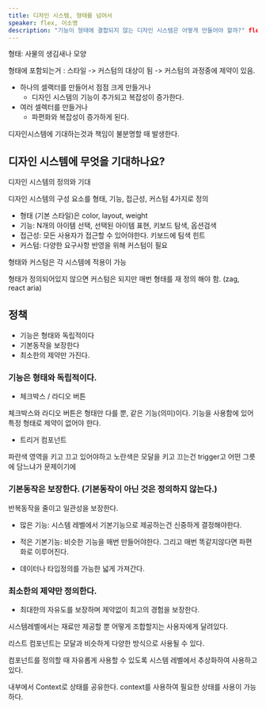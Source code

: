 ```yaml
---
title: 디자인 시스템, 형태를 넘어서
speaker: flex, 이소영
description: "기능이 형태에 결합되지 않는 디자인 시스템은 어떻게 만들어야 할까?" flex의 세 번째 디자인 시스템 "linear"이야기를 통해 이 물음에 답을 찾아가는 과정을 공유합니다."
---
```


형태: 사물의 생김새나 모양

형태에 포함되는거 : 스타일 -> 커스텀의 대상이 됨 -> 커스텀의 과정중에 제약이 있음. 

- 하나의 셀랙터를 만들어서 점점 크게 만들거나
  - 디자인 시스템의 기능이 추가되고 복잡성이 증가한다.
- 여러 셀렉터를 만들거나
  - 파편화와 복잡성이 증가하게 된다.

디자인시스템에 기대하는것과 책임이 불분명할 때 발생한다.

## 디자인 시스템에 무엇을 기대하나요?

디자인 시스템의 정의와 기대

디자인 시스템의 구성 요소를 형태, 기능, 접근성, 커스텀 4가지로 정의

- 형태 (기본 스타일)은 color, layout, weight
- 기능: N개의 아이템 선택, 선택된 아이템 표현, 키보드 탐색, 옵션검색
- 접근성: 모든 사용자가 접근할 수 있어야한다. 키보드에 팀색 힌트
- 커스텀: 다양한 요구사항 반영을 위해 커스텀이 필요

형태와 커스텀은 각 시스템에 적용이 가능

형태가 정의되어있지 않으면 커스텀은 되지만 매번 형태를 재 정의 해야 함. (zag, react aria)


## 정책
- 기능은 형태와 독립적이다
- 기본동작을 보장한다
- 최소한의 제약만 가진다.

### 기능은 형태와 독립적이다.

- 체크박스 / 라디오 버튼

체크박스와 라디오 버튼은 형태만 다를 뿐, 같은 기능(의미)이다.
기능을 사용함에 있어 특정 형태로 제약이 없어야 한다.

- 트리거 컴포넌트

파란색 영역을 키고 끄고 있어야하고 노란색은 
모달을 키고 끄는건 trigger고 어떤 그릇에 담느냐가 문제이기에

### 기본동작은 보장한다. (기본동작이 아닌 것은 정의하지 않는다.)

반복동작을 줄이고 일관성을 보장한다.

- 많은 기능: 시스템 레벨에서 기본기능으로 제공하는건 신중하게 결정해야한다.
- 적은 기본기능: 비슷한 기능을 매번 만들어야한다. 그리고 매번 똑같지않다면 파편화로 이루어진다.

- 데이터나 타입정의를 가능한 넓게 가져간다. 


### 최소한의 제약만 정의한다.

- 최대한의 자유도를 보장하며 제약없이 최고의 경험을 보장한다.

시스템레벨에서는 재료만 제공할 뿐 어떻게 조합할지는 사용자에게 달려있다.

리스트 컴포넌트는 모달과 비슷하게 다양한 방식으로 사용될 수 있다.

컴포넌트를 정의할 때 자유롭게 사용할 수 있도록 시스템 레벨에서 추상화하여 사용하고 있다.

내부에서 Context로 상태를 공유한다. context를 사용하여 필요한 상태를 사용이 가능하다.

